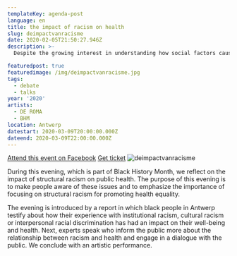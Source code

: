 ```yaml
---
templateKey: agenda-post
language: en
title: the impact of racism on health
slug: deimpactvanracisme
date: 2020-02-05T21:50:27.946Z
description: >-
  Despite the growing interest in understanding how social factors cause poor health outcomes, many academics, policy makers, scientists, journalists and others remain reluctant to identify racism as a major cause of racial health inequality.

featuredpost: true
featuredimage: /img/deimpactvanracisme.jpg
tags:
  - debate
  - talks
year: '2020'
artists:
  - DE ROMA
  - BHM
location: Antwerp
datestart: 2020-03-09T20:00:00.000Z
dateend: 2020-03-09T22:00:00.000Z
---
```

[Attend this event on Facebook](https://www.facebook.com/events/469265537282688/)
[Get ticket](https://www.deroma.be/nl/agenda/black-history-month/10760/?fbclid=IwAR2CSF1DGm4vRtPail3oZ9NDH3SS040A6TgLBqlrB8U0dUGPeep8c2RJy78)
![deimpactvanracisme](/img/deimpactvanracisme.jpg "deimpactvanracisme")

During this evening, which is part of Black History Month, we reflect on the impact of structural racism on public health. The purpose of this evening is to make people aware of these issues and to emphasize the importance of focusing on structural racism for promoting health equality.

The evening is introduced by a report in which black people in Antwerp testify about how their experience with institutional racism, cultural racism or interpersonal racial discrimination has had an impact on their well-being and health. Next, experts speak who inform the public more about the relationship between racism and health and engage in a dialogue with the public. We conclude with an artistic performance.
